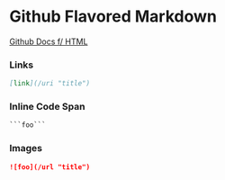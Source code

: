 # Github Flavored Markdown

[Github Docs f/ HTML](https://github.github.com/gfm/ "GFM")

### Links
```markdown
[link](/uri "title")
```

### Inline Code Span
```markdown
```foo``` 
```

### Images
```markdown
![foo](/url "title")
```